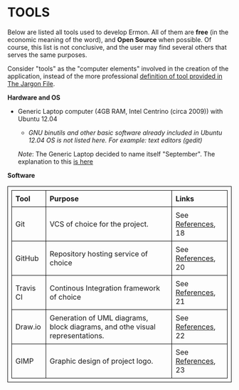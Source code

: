 TOOLS
=====

Below are listed all tools used to develop Ermon. All of them are __free__ 
(in the economic meaning of the word), and __Open Source__ when possible.
Of course, this list is not conclusive, and the user may find several others that serves the same purposes.

Consider "tools" as the "computer elements" involved in the creation of the application, instead
of the more professional [definition of tool provided in The Jargon File](http://catb.org/jargon/html/T/tool.html).

**Hardware and OS**
- Generic Laptop computer (4GB RAM, Intel Centrino (circa 2009)) with Ubuntu 12.04
    -    _GNU binutils and other basic software already included in Ubuntu 12.04 OS is not listed here.
	  For example: text editors (gedit)_

    _Note_: The Generic Laptop decided to name itself "September". The explanation to this [is here](https://github.com/amcajal/gsvmind)

**Software**
   
<style>
table, th, td {
    border: 1px solid black;
    text-align: left;
    padding: 8px;
}
</style>

<table style="width:100%">
    <tr>
        <th>Tool</th>
        <th>Purpose</th>
        <th>Links</th>
    </tr>
    <tr>
        <td>Git</td> 
        <td>VCS of choice for the project.</td>  
        <td>See <a href="https://github.com/amcajal/Ermon/wiki/References">References</a>, 18</td>
    </tr>
    <tr>
        <td>GitHub</td>
        <td>Repository hosting service of choice</td>
        <td>See <a href="https://github.com/amcajal/Ermon/wiki/References">References</a>, 20</td>  
    </tr>
    <tr>
        <td>Travis CI</td>  
        <td>Continous Integration framework of choice</td>
        <td>See <a href="https://github.com/amcajal/Ermon/wiki/References">References</a>, 21</td>    
    </tr>
    <tr>
        <td>Draw.io</td> 
        <td>Generation of UML diagrams, block diagrams, and othe visual representations.</td> 
        <td>See <a href="https://github.com/amcajal/Ermon/wiki/References">References</a>, 22</td>   
    </tr>
    <tr>
        <td>GIMP</td>
        <td>Graphic design of project logo.</td> 
        <td>See <a href="https://github.com/amcajal/Ermon/wiki/References">References</a>, 23</td> 
    </tr>
</table>

